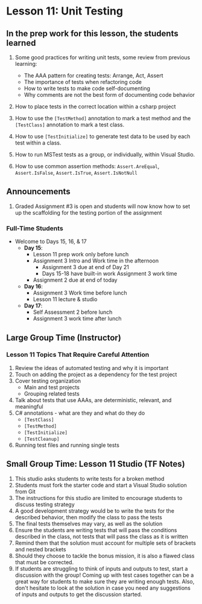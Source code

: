 # Lesson 11: Unit Testing

## In the prep work for this lesson, the students learned

1. Some good practices for writing unit tests, some review from previous learning:

   * The AAA pattern for creating tests: Arrange, Act, Assert
   * The importance of tests when refactoring code
   * How to write tests to make code self-documenting
   * Why comments are not the best form of documenting code behavior

1. How to place tests in the correct location within a csharp project
1. How to use the ``[TestMethod]`` annotation to mark a test method and the ``[TestClass]`` annotation to mark a test class.
1. How to use ``[TestInitialize]`` to generate test data to be used by each test within a class.
1. How to run MSTest tests as a group, or individually, within Visual Studio.
1. How to use common assertion methods: ``Assert.AreEqual``, ``Assert.IsFalse``, ``Assert.IsTrue``, ``Assert.IsNotNull``

## Announcements

1. Graded Assignment #3 is open and students will now know how to set up the scaffolding for the testing portion of the assignment

### Full-Time Students
* Welcome to Days 15, 16, & 17
   * **Day 15**:
      * Lesson 11 prep work only before lunch
      * Assignment 3 Intro and Work time in the afternoon
         * Assignment 3 due at end of Day 21
         * Days 15-18 have built-in work Assignment 3 work time
      * Assignment 2 due at end of today
   * **Day 16**:
      * Assignment 3 Work time before lunch
      * Lesson 11 lecture & studio
   * **Day 17**:
      * Self Assessment 2 before lunch
      * Assignment 3 work time after lunch
       


## Large Group Time (Instructor)

### Lesson 11 Topics That Require Careful Attention

1. Review the ideas of automated testing and why it is important
1. Touch on adding the project as a dependency for the test project
1. Cover testing organization
   * Main and test projects
   * Grouping related tests
1. Talk about tests that use AAAs, are deterministic, relevant, and meaningful
1. C# annotations - what are they and what do they do
   * ``[TestClass]``
   * ``[TestMethod]``
   * ``[TestInitialize]``
   * ``[TestCleanup]``
1. Running test files and running single tests

## Small Group Time: Lesson 11 Studio (TF Notes)

1. This studio asks students to write tests for a broken method
1. Students must fork the starter code and start a Visual Studio solution from Git
1. The instructions for this studio are limited to encourage students to discuss
   testing strategy
1. A good development strategy would be to write the tests for the described behavior, then modify the class to pass the tests
1. The final tests themselves may vary, as well as the solution
1. Ensure the students are writing tests that will pass the conditions described
   in the class, not tests that will pass the class as it is written
1. Remind them that the solution must account for multiple sets of brackets and
   nested brackets
1. Should they choose to tackle the bonus mission, it is also a flawed class that
   must be corrected.
1. If students are struggling to think of inputs and outputs to test, start a discussion with the group! Coming up with test cases together can be a great way for students to make sure they are writing enough tests. Also, don't hesitate to look at the solution in case you need any suggestions of inputs and outputs to get the discussion started.
